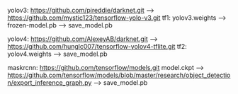 yolov3: https://github.com/pjreddie/darknet.git --> https://github.com/mystic123/tensorflow-yolo-v3.git
tf1: yolov3.weights --> frozen-model.pb --> save_model.pb

yolov4: https://github.com/AlexeyAB/darknet.git --> https://github.com/hunglc007/tensorflow-yolov4-tflite.git
tf2: yolov4.weights --> save_model.pb

maskrcnn: https://github.com/tensorflow/models.git
model.ckpt --> https://github.com/tensorflow/models/blob/master/research/object_detection/export_inference_graph.py --> save_model.pb
